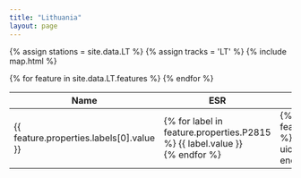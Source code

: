 ```yaml
---
title: "Lithuania"
layout: page  
---
```

{% assign stations = site.data.LT %}
{% assign tracks = 'LT' %}
{% include map.html %}

<table>
  <thead>
    <tr>
      <th>Name</th>
      <th>ESR</th>
      <th>UIC</th>
      <th>IBNR</th>
      <th>Benerail</th>
      <th>SNCF</th>
      <th>Trainline</th>
      <th>Wikidata</th>
      <th>Website</th>
    </tr>
  </thead>
  <tbody>
    {% for feature in site.data.LT.features %}
      <tr>
        <td
          title="{% for label in feature.properties.labels %}{{ label.value | escape }} ({{ label.lang }})&#013;{% endfor %}"
        >
          {{ feature.properties.labels[0].value }}
        </td>
        <td>
          {% for label in feature.properties.P2815 %}
            {{ label.value }}
          <br />
          {% endfor %}
        </td>
        <td>
          {% for label in feature.properties.P722 %}
            {% include uicLink.html %}
          {% endfor %}
        </td>
       <td>
          {% for label in feature.properties.P954 %}
           {% include ibnrLink.html %}
          {% endfor %}
        </td>
        <td>{% for label in feature.properties.P8448 %}<a target="_blank" href="https://www.b-europe.com/EN/Booking/Tickets?autoactivatestep2=true&origin={{ label.value }}">{{ label.value }}</a><br />{% endfor %}</td>
        <td>{% for label in feature.properties.P8181 %}{{ label.value }}<br />{% endfor %}</td>
        <td>
          {% for label in feature.properties.P6724 %}
          <a href="https://trainline-eu.github.io/stations-studio/#/station/{{ label.value }}" target="_blank">
            {{ label.value }}
          </a>
          <br />
          {% endfor %}
        </td>
        <td>
          {% for label in feature.properties.PWIKI %}
          <a
            href="https://www.wikidata.org/wiki/{{ label.value }}"
            target="_blank"
            {% for other in stations.features %}  {% for prop in other.properties.PWIKI %}
              {% if prop.value == label.value and other.id != feature.id %}style="background: firebrick;"{% endif %}
            {% endfor %} {% endfor %}
          >
            {{ label.value }}
          </a>
          <br />
          {% endfor %}
        </td>
        <td>
          {% for label in feature.properties.P856 %}
          <a href="{{ label.value }}" target="_blank">
            {{ label.value }}
          </a>
          <br />
          {% endfor %}
        </td>
      </tr>
    {% endfor %}
  </tbody>
</table>
